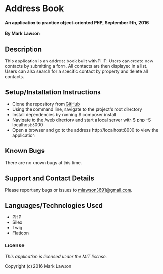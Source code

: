 # Address Book #

#### An application to practice object-oriented PHP, September 9th, 2016

#### By Mark Lawson

## Description ##

This application is an address book built with PHP. Users can create new contacts by submitting a form. All contacts are then displayed in a list. Users can also search for a specific contact by property and delete all contacts.

## Setup/Installation Instructions ##

* Clone the repository from [GitHub](https://github.com/mlawson3691/address_book/)
* Using the command line, navigate to the project's root directory
* Install dependencies by running $ composer install
* Navigate to the /web directory and start a local server with $ php -S localhost:8000
* Open a browser and go to the address http://localhost:8000 to view the application

## Known Bugs ##

There are no known bugs at this time.

## Support and Contact Details ##

Please report any bugs or issues to mlawson3691@gmail.com.

## Languages/Technologies Used ##

* PHP
* Silex
* Twig
* Flaticon

### License ###

*This application is licensed under the MIT license.*

Copyright (c) 2016 Mark Lawson
